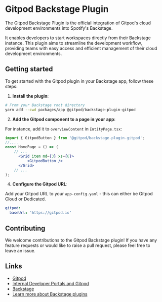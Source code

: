 # Gitpod Backstage Plugin

The Gitpod Backstage Plugin is the official integration of Gitpod's cloud development environments into Spotify's Backstage. 

It enables developers to start workspaces directly from their Backstage instance. This plugin aims to streamline the development workflow, providing teams with easy access and efficient management of their cloud development environments.

## Getting started

To get started with the Gitpod plugin in your Backstage app, follow these steps:

1. **Install the plugin**:

```bash
# From your Backstage root directory
yarn add --cwd packages/app @gitpod/backstage-plugin-gitpod
```

2. **Add the Gitpod component to a page in your app:**

For instance, add it to `overviewContent` in `EntityPage.tsx`:

```jsx 
import { GitpodButton } from '@gitpod/backstage-plugin-gitpod';
//....
const HomePage = () => (
    // ...
      <Grid item md={3} xs={6}>
          <GitpodButton />
      </Grid>
    // ... 
);
```

4. **Configure the Gitpod URL**:

Add your Gitpod URL to your `app-config.yaml` - this can either be Gitpod Cloud or Dedicated.

```yaml
gitpod:
  baseUrl: 'https://gitpod.io'
```

## Contributing

We welcome contributions to the Gitpod Backstage plugin! If you have any feature requests or would like to raise a pull request, please feel free to leave an issue.

## Links

- [Gitpod](https://www.gitpod.io)
- [Internal Developer Portals and Gitpod](https://www.gitpod.io/docs/integrations/internal-developer-portals)
- [Backstage](https://backstage.io)
- [Learn more about Backstage plugins](https://backstage.io/docs/plugins/)
